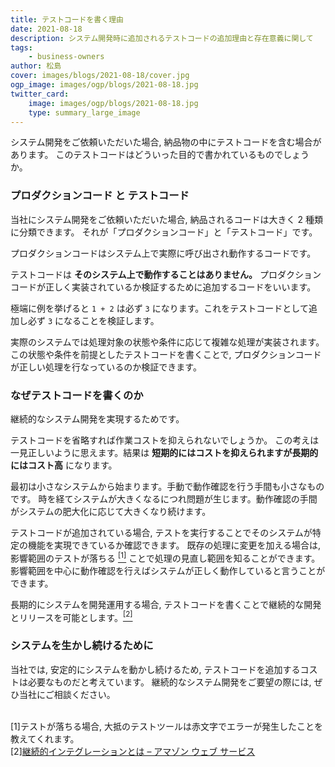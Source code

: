 ```yaml
---
title: テストコードを書く理由
date: 2021-08-18
description: システム開発時に追加されるテストコードの追加理由と存在意義に関して
tags:
    - business-owners
author: 松島
cover: images/blogs/2021-08-18/cover.jpg
ogp_image: images/ogp/blogs/2021-08-18.jpg
twitter_card:
    image: images/ogp/blogs/2021-08-18.jpg
    type: summary_large_image
---
```


システム開発をご依頼いただいた場合, 納品物の中にテストコードを含む場合があります。
このテストコードはどういった目的で書かれているものでしょうか。

<!--more-->

### プロダクションコード と テストコード

当社にシステム開発をご依頼いただいた場合, 納品されるコードは大きく 2 種類に分類できます。
それが「プロダクションコード」と「テストコード」です。

プロダクションコードはシステム上で実際に呼び出され動作するコードです。

テストコードは __そのシステム上で動作することはありません。__
プロダクションコードが正しく実装されているか検証するために追加するコードをいいます。

極端に例を挙げると `1 + 2` は必ず `3` になります。これをテストコードとして追加し必ず `3` になることを検証します。

実際のシステムでは処理対象の状態や条件に応じて複雑な処理が実装されます。
この状態や条件を前提としたテストコードを書くことで, プロダクションコードが正しい処理を行なっているのか検証できます。

### なぜテストコードを書くのか

継続的なシステム開発を実現するためです。

テストコードを省略すれば作業コストを抑えられないでしょうか。
この考えは一見正しいように思えます。結果は __短期的にはコストを抑えられますが長期的にはコスト高__ になります。

最初は小さなシステムから始まります。手動で動作確認を行う手間も小さなものです。
時を経てシステムが大きくなるにつれ問題が生じます。動作確認の手間がシステムの肥大化に応じて大きくなり続けます。

テストコードが追加されている場合, テストを実行することでそのシステムが特定の機能を実現できているか確認できます。
既存の処理に変更を加える場合は, 影響範囲のテストが落ちる <a href="#note-1"><sup>[1]</sup></a> ことで処理の見直し範囲を知ることができます。
影響範囲を中心に動作確認を行えばシステムが正しく動作していると言うことができます。 

長期的にシステムを開発運用する場合, テストコードを書くことで継続的な開発とリリースを可能とします。<a href="#note-2"><sup>[2]</sup></a>


### システムを生かし続けるために

当社では, 安定的にシステムを動かし続けるため, テストコードを追加するコストは必要なものだと考えています。
継続的なシステム開発をご要望の際には, ぜひ当社にご相談ください。


<br>
<span name="note-1">[1]テストが落ちる場合, 大抵のテストツールは赤文字でエラーが発生したことを教えてくれます。</span><br>
<span name="note-1" rel="noopener noreferrer">[2]<a href="https://aws.amazon.com/jp/devops/continuous-integration/">継続的インテグレーションとは – アマゾン ウェブ サービス</a></span>
